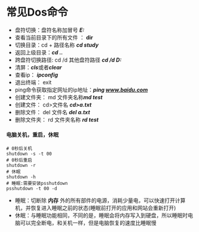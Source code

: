 # 常见Dos命令

- 盘符切换：盘符名称加冒号	***E:***
- 查看当前目录下的所有文件 ： **dir**
- 切换目录：cd + 路径名称     ***cd study***
- 返回上级目录：***cd ..***
- 跨盘符切换路径: cd /d 其他盘符路径     ***cd /d D:***
- 清屏：***cls***或者***clear***
- 查看ip： ***ipconfig***
- 退出终端： exit
- ping命令获取指定网址的ip地址：***ping www.baidu.com***
- 创建文件夹： md 文件夹名称***md test***
- 创建文件： cd>文件名    ***cd>a.txt***
- 删除文件： del 文件名    ***del a.txt***
- 删除文件夹： rd 文件夹名称   ***rd test***



#### 电脑关机，重启，休眠

```shell
# 0秒后关机
shutdown -s -t 00
# 0秒后重启
shutdown -r
# 休眠
shutdown -h
# 睡眠:需要安装psshutdown
psshutdown -t 00 -d
```

- 睡眠：切断除 **内存** 外的所有部件的电源，消耗少量电，可以快速打开计算机，并恢复进入睡眠之前的状态(睡眠前打开的应用和网站会重新打开)
- 休眠：与睡眠功能相同，不同的是，睡眠会将内存写入到硬盘，所以睡眠时电脑可以完全断电，和关机一样，但是电脑恢复的速度比睡眠慢

